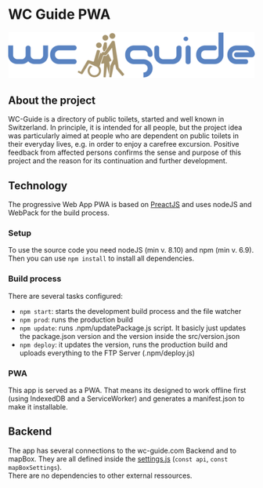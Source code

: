 # WC Guide PWA
![WC-Guide Logo](https://github.com/wc-guide/wc-guide-pwa/blob/master/src/img/wc-guide-logo.svg)
## About the project
WC-Guide is a directory of public toilets, started and well known in Switzerland. In principle, it is intended for all people, but the project idea was particularly aimed at people who are dependent on public toilets in their everyday lives, e.g. in order to enjoy a carefree excursion. Positive feedback from affected persons confirms the sense and purpose of this project and the reason for its continuation and further development.

## Technology
The progressive Web App PWA is based on [PreactJS](https://preactjs.com/) and uses nodeJS and WebPack for the build process.

### Setup
To use the source code you need nodeJS (min v. 8.10) and npm (min v. 6.9).  
Then you can use `npm install` to install all dependencies.  

### Build process
There are several tasks configured:
* `npm start`: starts the development build process and the file watcher
* `npm prod`: runs the production build
* `npm update`: runs .npm/updatePackage.js script. It basicly just updates the package.json version and the version inside the src/version.json
* `npm deploy`: it updates the version, runs the production build and uploads everything to the FTP Server (.npm/deploy.js)

### PWA
This app is served as a PWA. That means its designed to work offline first (using IndexedDB and a ServiceWorker) and generates a manifest.json to make it installable.

## Backend
The app has several connections to the wc-guide.com Backend and to mapBox. They are all defined inside the [settings.js](https://github.com/wc-guide/wc-guide-pwa/blob/master/src/app/vendor/settings.js) (`const api`, `const mapBoxSettings`).  
There are no dependencies to other external ressources.
